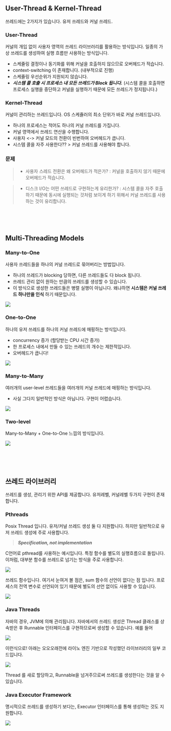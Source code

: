 ## User-Thread & Kernel-Thread
쓰레드에는 2가지가 있습니다. 유저 쓰레드와 커널 쓰레드. 

### User-Thread
커널의 개입 없이 사용자 영역의 쓰레드 라이브러리를 활용하는 방식입니다. 일종의 가상 쓰레드를 생성하여 실행 흐름만 사용하는 방식입니다.
- 스케쥴링 결정이나 동기화를 위해 커널을 호출하지 않으므로 오버헤드가 적습니다. 
- context-switching 이 존재합니다. (내부적으로 진행) 
- 스케쥴링 우선순위가 지원되지 않습니다.
- ***시스템 콜 호출 시 프로세스 내 모든 쓰레드가 Block 됩니다.*** (시스템 콜을 호출하면 프로세스 실행을 중단하고 커널을 실행하기 때문에 모든 쓰레드가 정지됩니다.)

### Kernel-Thread
커널이 관리하는 쓰레드입니다. OS 스케쥴러의 최소 단위가 바로 커널 쓰레드입니다. 
- 하나의 프로세스는 적어도 하나의 커널 쓰레드를 가집니다.
- 커널 영역에서 쓰레드 연산을 수행합니다. 
- 사용자 <-> 커널 모드의 전환이 빈번하여 오버헤드가 큽니다. 
- 시스템 콜을 자주 사용한다?? > 커널 쓰레드를 사용해야 합니다.


### 문제
> - 사용자 스레드 전환은 왜 오버헤드가 적은가?
> : 커널을 호출하지 않기 때문에 오버헤드가 적습니다.

> - 디스크 I/O는 어떤 쓰레드로 구현하는게 유리한가?
> : 시스템 콜을 자주 호출하기 때문에 동시에 실행되는 것처럼 보이게 하기 위해서 커널 쓰레드를 사용하는 것이 유리합니다.

<br/><br/><br/>

## Multi-Threading Models
### Many-to-One
사용자 쓰레드들을 하나의 커널 쓰레드로 묶어버리는 방법입니다. 
- 하나의 쓰레드가 blocking 당하면, 다른 쓰레드들도 다 block 됩니다.
- 쓰레드 관리 없이 원하는 만큼의 쓰레드를 생성할 수 있습니다. 
- 이 방식으로 생성한 쓰레드들은 병렬 실행이 아닙니다. 왜냐하면 **시스템은 커널 쓰레드 하나만을 인식** 하기 때문입니다. 

![](https://velog.velcdn.com/images/seokjun0915/post/21c8aa79-5e73-4f2d-95a1-37e750a5d268/image.jpeg)

### One-to-One
하나의 유저 쓰레드를 하나의 커널 쓰레드에 매핑하는 방식입니다.
- concurrency 증가 (할당받는 CPU 시간 증가)
- 한 프로세스 내에서 만들 수 있는 쓰레드의 개수는 제한적입니다.
- 오버헤드가 큽니다!

![](https://velog.velcdn.com/images/seokjun0915/post/5721b3b7-8d94-482e-8787-39bb8192c6f2/image.jpeg)


### Many-to-Many
여러개의 user-level 쓰레드들을 여러개의 커널 쓰레드에 매핑하는 방식입니다.
- 사실 그다지 일반적인 방식은 아닙니다. 구현이 어렵습니다.

![](https://velog.velcdn.com/images/seokjun0915/post/d3de72c3-ee49-4f9d-8853-90d04cc5e825/image.jpeg)


### Two-level
Many-to-Many + One-to-One 느낌의 방식입니다.

![](https://velog.velcdn.com/images/seokjun0915/post/615bf8ae-aeae-4831-b20c-a9abf25226db/image.jpeg)

<br/><br/><br/>

## 쓰레드 라이브러리
쓰레드를 생성, 관리기 위한 API를 제공합니다. 유저레벨, 커널레벨 두가지 구현이 존재합니다.

### Pthreads
Posix Thread 입니다. 유저/커널 쓰레드 생성 둘 다 지원합니다. 하지만 일반적으로 유저 쓰레드 생성에 주로 사용합니다. 

> ***Specification, not implementation*** 

C언어로 pthread를 사용하는 예시입니다. 특정 함수를 별도의 실행흐름으로 돌립니다. 이처럼, 대부분 함수를 쓰레드로 넘기는 방식을 주로 사용합니다.

![](https://velog.velcdn.com/images/seokjun0915/post/74521890-362f-4aa1-97db-caa3dd5ba099/image.jpeg)

쓰레드 함수입니다. 여기서 눈여겨 볼 점은, sum 함수의 선언이 없다는 점 입니다. 프로세스의 전역 변수로 선언되어 있기 때문에 별도의 선언 없이도 사용할 수 있습니다.

![](https://velog.velcdn.com/images/seokjun0915/post/c8162283-cf31-4459-97a9-d601180d953d/image.jpeg)


### Java Threads
자바의 경우, JVM에 의해 관리됩니다. 자바에서의 쓰레드 생성은 Thread 클래스를 상속받은 후 Runnable 인터페이스를 구현하므로써 생성할 수 있습니다. 예를 들어

![](https://velog.velcdn.com/images/seokjun0915/post/e4a6b166-9269-4e93-bd35-7e92779aebd4/image.jpeg)

이런식으로! 아래는 오오오래전에 라이노 엔진 기반으로 작성했던 라이브러리의 일부 코드입니다. 

![](https://velog.velcdn.com/images/seokjun0915/post/7e7725dc-fbe2-4306-a7bc-8dfa6fa3225b/image.jpeg)

Thread 를 새로 할당하고, Runnable을 넘겨주므로써 쓰레드를 생성한다는 것을 알 수 있습니다.

### Java Executor Framework
명시적으로 쓰레드를 생성하기 보다는, Executor 인터페이스를 통해 생성하는 것도 지원합니다.

![](https://velog.velcdn.com/images/seokjun0915/post/8fd507a2-2c00-41fa-b8fe-330fa30ab767/image.jpeg)

